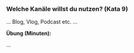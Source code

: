 ### Welche Kanäle willst du nutzen? (Kata 9)

... Blog, Vlog, Podcast etc. ...

**Übung (Minuten):**

...
